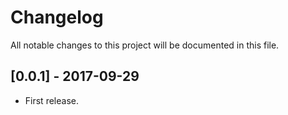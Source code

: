 # Changelog

All notable changes to this project will be documented in this file.

## [0.0.1] - 2017-09-29

- First release.
